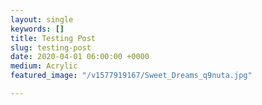 ```yaml
---
layout: single
keywords: []
title: Testing Post
slug: testing-post
date: 2020-04-01 06:00:00 +0000
medium: Acrylic
featured_image: "/v1577919167/Sweet_Dreams_q9nuta.jpg"

---
```

